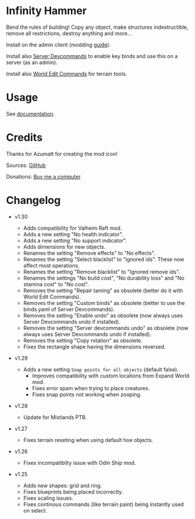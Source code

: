 # Infinity Hammer

Bend the rules of building! Copy any object, make structures indestructible, remove all restrictions, destroy anything and more...

Install on the admin client (modding [guide](https://youtu.be/L9ljm2eKLrk)).

Install also [Server Devcommands](https://valheim.thunderstore.io/package/JereKuusela/Server_devcommands/) to enable key binds and use this on a server (as an admin).

Install also [World Edit Commands](https://valheim.thunderstore.io/package/JereKuusela/World_Edit_Commands/) for terrain tools.

# Usage

See [documentation](https://github.com/JereKuusela/valheim-infinity_hammer/blob/main/README.md).

# Credits

Thanks for Azumatt for creating the mod icon!

Sources: [GitHub](https://github.com/JereKuusela/valheim-infinity_hammer)

Donations: [Buy me a computer](https://www.buymeacoffee.com/jerekuusela)

# Changelog

- v1.30
	- Adds compatibility for Valheim Raft mod.
	- Adds a new setting "No health indicator".
	- Adds a new setting "No support indicator".
	- Adds dimensions for new objects.
	- Renames the setting "Remove effects" to "No effects".
	- Renames the setting "Select blacklist" to "Ignored ids". These now affect most operations.
	- Renames the setting "Remove blacklist" to "Ignored remove ids".
	- Renames the settings "No build cost", "No durability loss" and "No stamina cost" to "No cost".
	- Removes the setting "Repair taming" as obsolete (better do it with World Edit Commands).
	- Removes the setting "Custom binds" as obsolete (better to use the binds.yaml of Server Devcommands).
	- Removes the setting "Enable undo" as obsolete (now always uses Server Devcommands undo if installed).
	- Removes the setting "Server devcommands undo" as obsolete (now always uses Server Devcommands undo if installed).
	- Removes the setting "Copy rotation" as obsolete.
	- Fixes the rectangle shape having the dimensions reversed.

- v1.29
  - Adds a new setting `Snap points for all objects` (default false).
	- Improves compatibility with custom locations from Expand World mod.
	- Fixes error spam when trying to place creatures.
	- Fixes snap points not working when zooping.

- v1.28
	- Update for Mistlands PTB.

- v1.27
	- Fixes terrain reseting when using default hoe objects.

- v1.26
	- Fixes incompatiblity issue with Odin Ship mod.

- v1.25
	- Adds new shapes: grid and ring.
	- Fixes blueprints being placed incorrectly.
	- Fixes scaling issues.
	- Fixes continous commands (like terrain paint) being instantly used on select.
